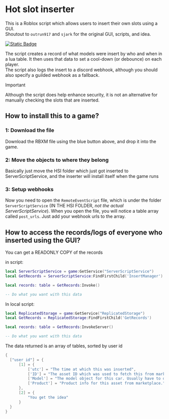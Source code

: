 # Hot slot inserter
 This is a Roblox script which allows users to insert their own slots using a GUI. \
 Shoutout to `outrun917` and `sjark` for the original GUI, scripts, and idea.


[![Static Badge](https://img.shields.io/badge/download_rbxm-here?style=for-the-badge&color=blue)](https://github.com/Hypurrnating/Roblox-slot-inserter/raw/main/hsi.rbxm)

 The script creates a record of what models were insert by who and when in a lua table. It then uses that data to set a cool-down (or debounce) on each player. \
 The script also logs the insert to a discord webhook, although you should also specify a guilded webhook as a fallback.

 > [!IMPORTANT]
 > Although the script does help enhance security, it is not an alternative for manually checking the slots that are inserted.

 ## How to install this to a game?

 ### 1: Download the file
 Download the RBXM file using the blue button above, and drop it into the game.

 ### 2: Move the objects to where they belong
 Basically just move the HSI folder which just got inserted to ServerScriptService, and the inserter will install itself when the game runs

 ### 3: Setup webhooks
 Now you need to open the `RemoteEventScript` file, which is under the folder `ServerScriptService` (IN THE HSI FOLDER, *not the actual ServerScriptService*).
 When you open the file, you will notice a table array called `post_urls`. Just add your webhook urls to the array.

 ## How to access the records/logs of everyone who inserted using the GUI?
 You can get a READONLY COPY of the records 

  in script:
  ```lua
  local ServerScriptService = game:GetService("ServerScriptService")
  local GetRecords = ServerScriptService:FindFirstChild('InsertManager')

  local records: table = GetRecords:Invoke()

  -- Do what you want with this data
  ```

  In local script:
  ```lua
  local ReplicatedStorage = game:GetService("ReplicatedStorage")
  local GetRecords = ReplicatedStorage:FindFirstChild('GetRecords')

  local records: table = GetRecords:InvokeServer()

  -- Do what you want with this data
  ```
The data returned is an array of tables, sorted by user id

  ```lua
 {
    ["user id"] = {
        [1] = {
            ['utc'] = "The time at which this was inserted",
            ['ID'] = "The asset ID which was used to fetch this from marketplace",
            ['Model'] = "The model object for this car. Usually have to do :GetChildren[1] to get the actual car",
            ['Product'] = "Product info for this asset from marketplace."
        },
        [2] = {
            "You get the idea"
        }
    }
 }
  ```
